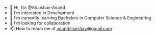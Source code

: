 - 👋 Hi, I’m @Shaishav-Anand
- 👀 I’m interested in Development
- 🌱 I’m currently learning Bachelors in Computer Science & Engineering
- 💞️ I’m looking for collaboration
- 📫 How to reach me at anandshaishav@gmail.com

